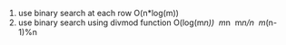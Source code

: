 1. use binary search at each row O(n*log(m))
2. use binary search using divmod function O(log(m*n))
​
m*n
​
​
m*n/n
​
m*(n-1)%n
​